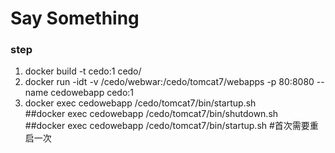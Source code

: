 # Say Something
<h3>step</h3>
<ol>
<li>
docker build -t cedo:1 cedo/
</li>
<li>
docker run -idt -v /cedo/webwar:/cedo/tomcat7/webapps -p 80:8080 --name cedowebapp  cedo:1 
</li>
<li>
docker exec cedowebapp /cedo/tomcat7/bin/startup.sh <br />
##docker exec cedowebapp /cedo/tomcat7/bin/shutdown.sh  <br />
##docker exec cedowebapp /cedo/tomcat7/bin/startup.sh  
#首次需要重启一次
</li>
</ol>